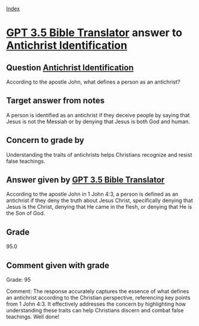 
[Index](../../index.md)
# [GPT 3.5 Bible Translator](../../answering_models/GPT_3.5_Bible_Translator.md) answer to [Antichrist Identification](../../questions/Antichrist_Identification.md)

## Question [Antichrist Identification](../../questions/Antichrist_Identification.md)
According to the apostle John, what defines a person as an antichrist?

## Target answer from notes
A person is identified as an antichrist if they deceive people by saying that Jesus is not the Messiah or by denying that Jesus is both God and human.

## Concern to grade by
Understanding the traits of antichrists helps Christians recognize and resist false teachings.

## Answer given by [GPT 3.5 Bible Translator](../../answering_models/GPT_3.5_Bible_Translator.md)
According to the apostle John in 1 John 4:3, a person is defined as an antichrist if they deny the truth about Jesus Christ, specifically denying that Jesus is the Christ, denying that He came in the flesh, or denying that He is the Son of God.

## Grade
95.0

## Comment given with grade
Grade: 95

Comment: The response accurately captures the essence of what defines an antichrist according to the Christian perspective, referencing key points from 1 John 4:3. It effectively addresses the concern by highlighting how understanding these traits can help Christians discern and combat false teachings. Well done!
